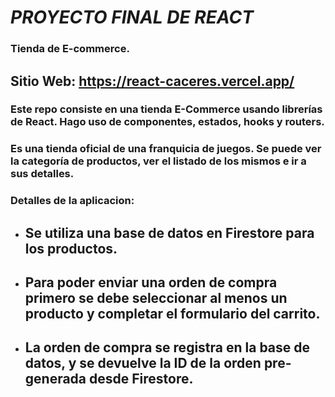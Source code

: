 
# *PROYECTO FINAL DE REACT*

### Tienda de E-commerce.

## Sitio Web: https://react-caceres.vercel.app/

### Este repo consiste en una tienda E-Commerce usando librerías de React. Hago uso de componentes, estados, hooks y routers.
### Es una tienda oficial de una franquicia de juegos. Se puede ver la categoría de productos, ver el listado de los mismos e ir a sus detalles.

### Detalles de la aplicacion: 
  * ## Se utiliza una base de datos en Firestore para los productos.
  * ## Para poder enviar una orden de compra primero se debe seleccionar al menos un producto y completar el formulario del carrito.
  * ## La orden de compra se registra en la base de datos, y se devuelve la ID de la orden pre-generada desde Firestore.

